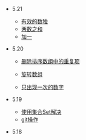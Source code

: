 - 5.21 
    - [有效的数独](https://leetcode-cn.com/leetbook/read/top-interview-questions-easy/x2gy9m/)
    - [两数之和](https://leetcode-cn.com/leetbook/read/top-interview-questions-easy/x2jrse/)
    - [加一](https://leetcode-cn.com/leetbook/read/top-interview-questions-easy/x2cv1c/)
- 5.20
    - [删除排序数组中的重复项](https://leetcode-cn.com/leetbook/read/top-interview-questions-easy/x2gy9m/)
  
    - [旋转数组](https://leetcode-cn.com/leetbook/read/top-interview-questions-easy/x2skh7/)
  
    - [只出现一次的数字](https://leetcode-cn.com/leetbook/read/top-interview-questions-easy/x21ib6/)
    
- 5.19
    - [使用集合Set解决](https://leetcode-cn.com/leetbook/read/top-interview-questions/xm0u83/)
    - [git操作](https://jasonandjay.github.io/study/zh/standard/Start.html#git%E7%8E%AF%E5%A2%83)
- 5.18